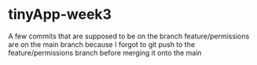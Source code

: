 # tinyApp-week3

A few commits that are supposed to be on the branch feature/permissions are on the main branch because I forgot to git push to the feature/permissions branch before merging it onto the main
